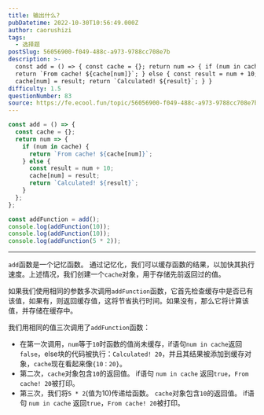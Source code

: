 ```yaml
---
title: 输出什么?
pubDatetime: 2022-10-30T10:56:49.000Z
author: caorushizi
tags:
  - 选择题
postSlug: 56056900-f049-488c-a973-9788cc708e7b
description: >-
  const add = () => { const cache = {}; return num => { if (num in cache) {
  return `From cache! ${cache[num]}`; } else { const result = num + 10;
  cache[num] = result; return `Calculated! ${result}`; } }
difficulty: 1.5
questionNumber: 83
source: https://fe.ecool.fun/topic/56056900-f049-488c-a973-9788cc708e7b
---
```


```javascript
const add = () => {
  const cache = {};
  return num => {
    if (num in cache) {
      return `From cache! ${cache[num]}`;
    } else {
      const result = num + 10;
      cache[num] = result;
      return `Calculated! ${result}`;
    }
  };
};

const addFunction = add();
console.log(addFunction(10));
console.log(addFunction(10));
console.log(addFunction(5 * 2));
```

---

`add`函数是一个记忆函数。 通过记忆化，我们可以缓存函数的结果，以加快其执行速度。上述情况，我们创建一个`cache`对象，用于存储先前返回过的值。

如果我们使用相同的参数多次调用`addFunction`函数，它首先检查缓存中是否已有该值，如果有，则返回缓存值，这将节省执行时间。如果没有，那么它将计算该值，并存储在缓存中。

我们用相同的值三次调用了`addFunction`函数：

* 在第一次调用，`num`等于`10`时函数的值尚未缓存，if语句`num in cache`返回`false`，else块的代码被执行：`Calculated! 20`，并且其结果被添加到缓存对象，`cache`现在看起来像`{10：20}`。
* 第二次，`cache`对象包含`10`的返回值。 if语句 `num in cache` 返回`true`，`From cache! 20`被打印。
* 第三次，我们将`5 * 2`(值为10)传递给函数。 `cache`对象包含`10`的返回值。 if语句 `num in cache` 返回`true`，`From cache! 20`被打印。
